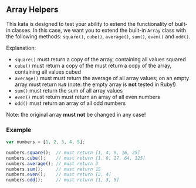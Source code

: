 ## Array Helpers
This kata is designed to test your ability to extend the functionality of built-in classes. In this case, we want you to extend the built-in `Array` class with the following methods: `square()`, `cube()`, `average()`, `sum()`, `even()` and `odd()`.

Explanation:
<ul>
  <li><code>square()</code> must return a copy of the array, containing all values squared</li>
  <li><code>cube()</code> must return a copy of the must return a copy of the array, containing all values cubed</li>
  <li><code>average()</code> must must return the average of all array values; on an empty array must return <code>NaN</code> (note: the empty array is <strong>not</strong> tested in Ruby!)</li>
  <li><code>sum()</code> must return the sum of all array values</li>
  <li><code>even()</code> must return must return an array of all even numbers</li>
  <li><code>odd()</code> must return an array of all odd numbers</li>
</ul>

Note: the original array <strong>must not</strong> be changed in any case!

### Example
```javascript
var numbers = [1, 2, 3, 4, 5];

numbers.square();  // must return [1, 4, 9, 16, 25]
numbers.cube();    // must return [1, 8, 27, 64, 125]
numbers.average(); // must return 3
numbers.sum();     // must return 15
numbers.even();    // must return [2, 4]
numbers.odd();     // must return [1, 3, 5]
```
